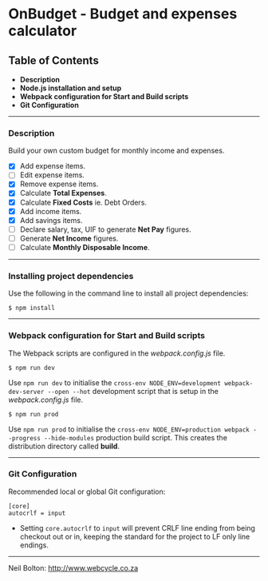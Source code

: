 # OnBudget - Budget and expenses calculator

## Table of Contents

* **Description**
* **Node.js installation and setup**
* **Webpack configuration for Start and Build scripts**
* **Git Configuration**


***

### Description

Build your own custom budget for monthly income and expenses.

- [x] Add expense items.
- [ ] Edit expense items.
- [x] Remove expense items.
- [x] Calculate **Total Expenses**.
- [x] Calculate **Fixed Costs** ie. Debt Orders.
- [x] Add income items.
- [x] Add savings items.
- [ ] Declare salary, tax, UIF to generate **Net Pay** figures.
- [ ] Generate **Net Income** figures.
- [ ] Calculate **Monthly Disposable Income**.

***

### Installing project dependencies

Use the following in the command line to install all project dependencies:

```
$ npm install
```

***

### Webpack configuration for Start and Build scripts

The Webpack scripts are configured in the *webpack.config.js* file.

```
$ npm run dev
```
Use `npm run dev` to initialise the `cross-env NODE_ENV=development webpack-dev-server --open --hot` development script that is setup in the *webpack.config.js* file.

```
$ npm run prod
```
Use `npm run prod` to initialise the `cross-env NODE_ENV=production webpack --progress --hide-modules` production build script. This creates the distribution directory called **build**.

***

### Git Configuration

Recommended local or global Git configuration:

```
[core]
autocrlf = input
```

- Setting `core.autocrlf` to `input` will prevent CRLF line ending from being checkout out or in, keeping the standard for the project to LF only line endings.

***

Neil Bolton: http://www.webcycle.co.za
